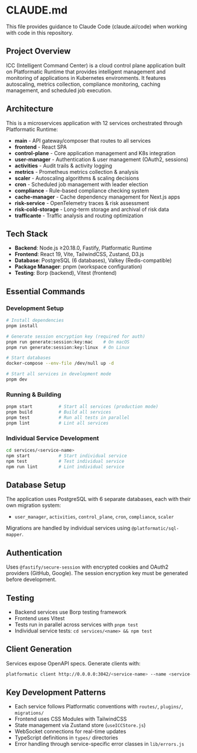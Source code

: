 # CLAUDE.md

This file provides guidance to Claude Code (claude.ai/code) when working with code in this repository.

## Project Overview

ICC (Intelligent Command Center) is a cloud control plane application built on Platformatic Runtime that provides intelligent management and monitoring of applications in Kubernetes environments. It features autoscaling, metrics collection, compliance monitoring, caching management, and scheduled job execution.

## Architecture

This is a microservices application with 12 services orchestrated through Platformatic Runtime:

- **main** - API gateway/composer that routes to all services
- **frontend** - React SPA 
- **control-plane** - Core application management and K8s integration
- **user-manager** - Authentication & user management (OAuth2, sessions)
- **activities** - Audit trails & activity logging
- **metrics** - Prometheus metrics collection & analysis
- **scaler** - Autoscaling algorithms & scaling decisions
- **cron** - Scheduled job management with leader election
- **compliance** - Rule-based compliance checking system
- **cache-manager** - Cache dependency management for Next.js apps
- **risk-service** - OpenTelemetry traces & risk assessment
- **risk-cold-storage** - Long-term storage and archival of risk data
- **trafficante** - Traffic analysis and routing optimization

## Tech Stack

- **Backend**: Node.js ≥20.18.0, Fastify, Platformatic Runtime
- **Frontend**: React 19, Vite, TailwindCSS, Zustand, D3.js
- **Database**: PostgreSQL (6 databases), Valkey (Redis-compatible)
- **Package Manager**: pnpm (workspace configuration)
- **Testing**: Borp (backend), Vitest (frontend)

## Essential Commands

### Development Setup
```bash
# Install dependencies
pnpm install

# Generate session encryption key (required for auth)
pnpm run generate:session:key:mac    # On macOS
pnpm run generate:session:key:linux  # On Linux

# Start databases
docker-compose --env-file /dev/null up -d

# Start all services in development mode
pnpm dev
```

### Running & Building
```bash
pnpm start          # Start all services (production mode)
pnpm build          # Build all services
pnpm test           # Run all tests in parallel
pnpm lint           # Lint all services
```

### Individual Service Development
```bash
cd services/<service-name>
npm start           # Start individual service
npm test            # Test individual service
npm run lint        # Lint individual service
```

## Database Setup

The application uses PostgreSQL with 6 separate databases, each with their own migration system:
- `user_manager`, `activities`, `control_plane`, `cron`, `compliance`, `scaler`

Migrations are handled by individual services using `@platformatic/sql-mapper`.

## Authentication

Uses `@fastify/secure-session` with encrypted cookies and OAuth2 providers (GitHub, Google). The session encryption key must be generated before development.

## Testing

- Backend services use Borp testing framework
- Frontend uses Vitest
- Tests run in parallel across services with `pnpm test`
- Individual service tests: `cd services/<name> && npm test`

## Client Generation

Services expose OpenAPI specs. Generate clients with:
```bash
platformatic client http://0.0.0.0:3042/<service-name> --name <service-name>
```

## Key Development Patterns

- Each service follows Platformatic conventions with `routes/`, `plugins/`, `migrations/`
- Frontend uses CSS Modules with TailwindCSS
- State management via Zustand store (`useICCStore.js`)
- WebSocket connections for real-time updates
- TypeScript definitions in `types/` directories
- Error handling through service-specific error classes in `lib/errors.js`